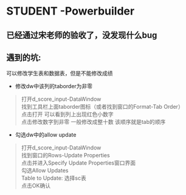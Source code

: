 # STUDENT -Powerbuilder

## 已经通过宋老师的验收了，没发现什么bug

## 遇到的坑:  
可以修改学生表和数据表，但是不能修改成绩
* 修改dw中该列的taborder为非零  
> 打开d_score_input-DataWindow  
找到工具栏上面taborder图标（或者找到窗口的Format-Tab Order）  
点击打开 可以看到列上出现红色小数字  
点击修改数字到非零 一般修改成整十数 该顺序就是tab的顺序  
  
* 勾选dw中的allow update  
> 打开d_score_input-DataWindow  
找到窗口的Rows-Update Properties  
点击并进入Specify Update Properties窗口界面  
勾选Allow Updates  
Table to Update: 选择sc表  
点击OK确认  
	
